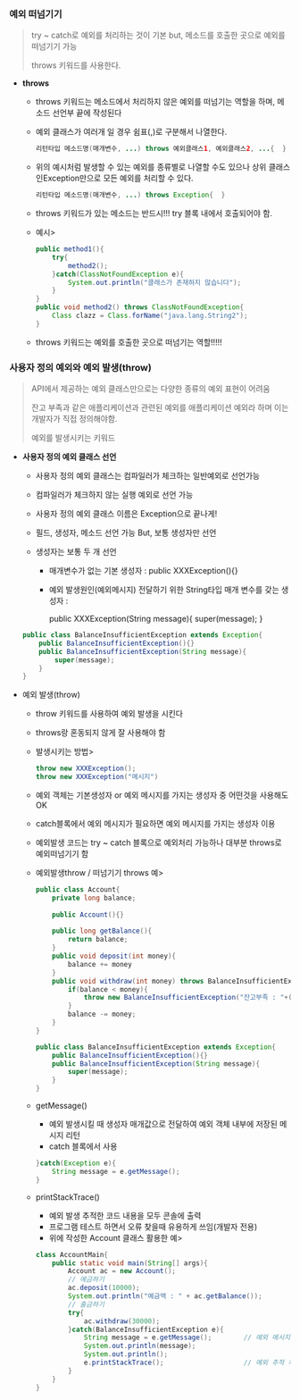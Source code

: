 ### 예외 떠넘기기

> try ~ catch로 예외를 처리하는 것이 기본 but, 메소드를 호출한 곳으로 예외를 떠넘기기 가능
>
> throws 키워드를 사용한다.

- **throws**

  - throws 키워드는 메소드에서 처리하지 않은 예외를 떠넘기는 역할을 하며, 메소드 선언부 끝에 작성된다

  - 예외 클래스가 여러개 일 경우 쉼표(,)로 구분해서 나열한다.

    ```java
    리턴타입 메소드명(매개변수, ...) throws 예외클래스1, 예외클래스2, ...{  }
    ```

  - 위의 예시처럼 발생할 수 있는 예외를 종류별로 나열할 수도 있으나 상위 클래스인Exception만으로 모든 예외를 처리할 수 있다.

    ```java
    리턴타입 메소드명(매개변수, ...) throws Exception{  }
    ```

  - throws 키워드가 있는 메소드는 반드시!!! try 블록 내에서 호출되어야 함.

  - 예시>

    ```java
    public method1(){
        try{
            method2();
        }catch(ClassNotFoundException e){
            System.out.println("클래스가 존재하지 않습니다");
        }
    }
    public void method2() throws ClassNotFoundException{
        Class clazz = Class.forName("java.lang.String2");
    }
    ```

  - throws 키워드는 예외를 호출한 곳으로 떠넘기는 역할!!!!!

### 사용자 정의 예외와 예외 발생(throw)

> API에서 제공하는 예외 클래스만으로는 다양한 종류의 예외 표현이 어려움
>
> 잔고 부족과 같은 애플리케이션과 관련된 예외를 애플리케이션 예외라 하며 이는 개발자가 직접 정의해야함.
>
> 예외를 발생시키는 키워드

- **사용자 정의 예외 클래스 선언**

  - 사용자 정의 예외 클래스는 컴파일러가 체크하는 일반예외로 선언가능

  - 컴파일러가 체크하지 않는 실행 예외로 선언 가능

  - 사용자 정의 예외 클래스 이름은 Exception으로 끝나게!

  - 필드, 생성자, 메소드 선언 가능 But, 보통 생성자만 선언

  - 생성자는 보통 두 개 선언

    - 매개변수가 없는 기본 생성자 : public XXXException(){}

    - 예외 발생원인(예외메시지) 전달하기 위한 String타입 매개 변수를 갖는 생성자 : 

      public XXXException(String message){ super(message); }

  ```java
  public class BalanceInsufficientException extends Exception{
      public BalanceInsufficientException(){}
      public BalanceInsufficientException(String message){
          super(message);
      }
  }
  ```

  

- 예외 발생(throw)

  - throw 키워드를 사용하여 예외 발생을 시킨다

  - throws랑 혼동되지 않게 잘 사용해야 함

  - 발생시키는 방법>

    ```java
    throw new XXXException();
    throw new XXXException("메시지")
    ```

  - 예외 객체는 기본생성자 or 예외 메시지를 가지는 생성자 중 어떤것을 사용해도 OK

  - catch블록에서 예외 메시지가 필요하면 예외 메시지를 가지는 생성자 이용

  - 예외발생 코드는 try ~ catch 블록으로 예외처리 가능하나 대부분 throws로 예외떠넘기기 함

  - 예외발생throw / 떠넘기기 throws 예>

    ```java
    public class Account{
        private long balance;
        
        public Account(){}
        
        public long getBalance(){
            return balance;
        }
        public void deposit(int money){
            balance += money
        }
        public void withdraw(int money) throws BalanceInsufficientExceptoin{
            if(balance < money){
                throw new BalanceInsufficientException("잔고부족 : "+(money-balance)+"모자람");
            }
            balance -= money;
        }
    }
    ```

    ```java
    public class BalanceInsufficientException extends Exception{
        public BalanceInsufficientException(){}
        public BalanceInsufficientException(String message){
            super(message);
        }
    }
    ```

  - getMessage()

    - 예외 발생시킬 때 생성자 매개값으로 전달하여 예외 객체 내부에 저장된 메시지 리턴
    - catch 블록에서 사용

    ```java
    }catch(Exception e){
        String message = e.getMessage();
    }
    ```

  - printStackTrace()

    - 예외 발생 추적한 코드 내용을 모두 콘솔에 출력
    - 프로그램 테스트 하면서 오류 찾을때 유용하게 쓰임(개발자 전용)
    - 위에 작성한 Account 클래스 활용한 예>

    ```java
    class AccountMain{
        public static void main(String[] args){
            Account ac = new Account();
            // 예금하기
            ac.deposit(10000);
            System.out.println("예금액 : " + ac.getBalance());
            // 출금하기
            try{
                ac.withdraw(30000);
            }catch(BalanceInsufficientException e){
                String message = e.getMessage();		// 예외 메시지 얻기
                System.out.println(message);
                System.out.println();
                e.printStackTrace();					// 예외 추적 후 출력
            }
        }
    }
    ```

    